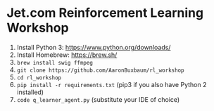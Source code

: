 # Jet.com Reinforcement Learning Workshop

1. Install Python 3: https://www.python.org/downloads/
2. Install Homebrew: https://brew.sh/
3. `brew install swig ffmpeg`
4. `git clone https://github.com/AaronBuxbaum/rl_workshop`
5. `cd rl_workshop`
6. `pip install -r requirements.txt` (pip3 if you also have Python 2 installed)
7. `code q_learner_agent.py` (substitute your IDE of choice)
